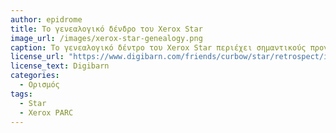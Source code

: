 ```yaml
---
author: epidrome
title: Το γενεαλογικό δένδρο του Xerox Star 
image_url: /images/xerox-star-genealogy.png
caption: Το γενεαλογικό δέντρο του Xerox Star περιέχει σημαντικούς προγόνους (π.χ. Memex, NLS, Sketchpad κ.ά.), καθώς και εξίσου σημαντικούς απογόνους (π.χ. Macintosh), με τα περισσότερα στοιχεία της διάδρασης (π.χ. γραφική επιφάνεια εργασίας, απευθείας χειρισμός κτλ.) να παραμένουν τα ίδια για δεκαετίες.
license_url: "https://www.digibarn.com/friends/curbow/star/retrospect/index.html"
license_text: Digibarn
categories:
  - Ορισμός
tags:
  - Star
  - Xerox PARC
---
```

